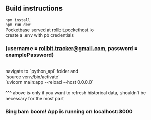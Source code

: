 ## Build instructions
`npm install`
<br>
`npm run dev`
<br>
Pocketbase served at rollbit.pockethost.io
<br>
create a .env with pb credentials
<br>
### (username = rollbit.tracker@gmail.com, password = examplePassword)
<br>
navigate to `python_api` folder and <br>
`source venv/bin/activate`
<br>
`uvicorn main:app --reload --host 0.0.0.0`
<br>
<br>
^^^ above is only if you want to refresh historical data, shouldn't be necessary for the most part

### Bing bam boom! App is running on localhost:3000

